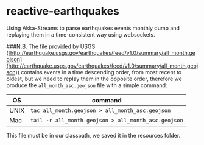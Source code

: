 reactive-earthquakes
=========================

Using Akka-Streams to parse earthquakes events monthly dump and replaying them in a time-consistent way using websockets.

###N.B.
The file provided by USGS ([http://earthquake.usgs.gov/earthquakes/feed/v1.0/summary/all_month.geojson](http://earthquake.usgs.gov/earthquakes/feed/v1.0/summary/all_month.geojson)) 
contains events in a time descending order, from most recent to oldest, but we need to replay them in the opposite order, therefore we produce the `all_month_asc.geojson` file 
with a simple command:

OS  | command
------------- | -------------
UNIX  | `tac all_month.geojson > all_month_asc.geojson`
Mac  | `tail -r all_month.geojson > all_month_asc.geojson`

This file must be in our classpath, we saved it in the resources folder.

